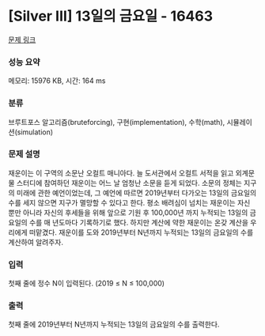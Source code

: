 # [Silver III] 13일의 금요일 - 16463 

[문제 링크](https://www.acmicpc.net/problem/16463) 

### 성능 요약

메모리: 15976 KB, 시간: 164 ms

### 분류

브루트포스 알고리즘(bruteforcing), 구현(implementation), 수학(math), 시뮬레이션(simulation)

### 문제 설명

<p>재운이는 이 구역의 소문난 오컬트 매니아다. 늘 도서관에서 오컬트 서적을 읽고 외계문물 스터디에 참여하던 재운이는 어느 날 엄청난 소문을 듣게 되었다. 소문의 정체는 지구의 미래에 관한 예언이었는데, 그 예언에 따르면 2019년부터 다가오는 13일의 금요일의 수를 세지 않으면 지구가 멸망할 수 있다고 한다. 평소 배려심이 넘치는 재운이는 자신 뿐만 아니라 자신의 후세들을 위해 앞으로 기원 후 100,000년 까지 누적되는 13일의 금요일의 수를 매 년도마다 기록하기로 했다. 하지만 계산에 약한 재운이는 온갖 계산을 우리에게 떠맡겼다. 재운이를 도와 2019년부터 N년까지 누적되는 13일의 금요일의 수를 계산하여 알려주자. </p>

### 입력 

 <p>첫째 줄에 정수 N이 입력된다. (2019 ≤ N ≤ 100,000)</p>

### 출력 

 <p>첫째 줄에 2019년부터 N년까지 누적되는 13일의 금요일의 수를 출력한다.</p>

